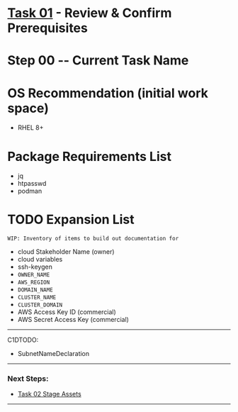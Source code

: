 # [Task 01](./) - Review & Confirm Prerequisites
# Step 00 -- Current Task Name

# OS Recommendation (initial work space)
  - RHEL 8+
# Package Requirements List
  - jq
  - htpasswd
  - podman
# TODO Expansion List
    WIP: Inventory of items to build out documentation for
  - cloud Stakeholder Name (owner)
  - cloud variables
  - ssh-keygen
  - `OWNER_NAME`
  - `AWS_REGION`
  - `DOMAIN_NAME`
  - `CLUSTER_NAME`
  - `CLUSTER_DOMAIN`
  - AWS Access Key ID      (commercial)
  - AWS Secret Access Key  (commercial)

---------------------------------------------------------------------------------
C1DTODO:
  - SubnetNameDeclaration

---------------------------------------------------------------------------------
### Next Steps:
  + [Task 02 Stage Assets]
--------------------------------------------------------------------------------
[Task 02 Stage Assets]:manual/02_StageAssets.md

